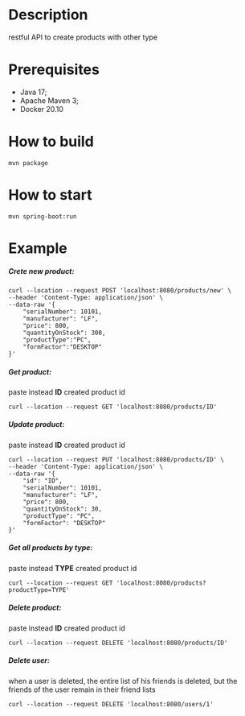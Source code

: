 # Description

restful API to create products with other type

# Prerequisites

* Java 17;
* Apache Maven 3;
* Docker 20.10

# How to build

```
mvn package
```

# How to start

```
mvn spring-boot:run
```

# Example

##### Crete new product:
```
curl --location --request POST 'localhost:8080/products/new' \
--header 'Content-Type: application/json' \
--data-raw '{
    "serialNumber": 10101,
    "manufacturer": "LF",
    "price": 800,
    "quantityOnStock": 300,
    "productType":"PC",
    "formFactor":"DESKTOP"
}'
```

##### Get product:
paste instead **ID** created product id
```
curl --location --request GET 'localhost:8080/products/ID'
```

##### Update product:
paste instead **ID** created product id
```
curl --location --request PUT 'localhost:8080/products/ID' \
--header 'Content-Type: application/json' \
--data-raw '{
    "id": "ID",
    "serialNumber": 10101,
    "manufacturer": "LF",
    "price": 800,
    "quantityOnStock": 30,
    "productType": "PC",
    "formFactor": "DESKTOP"
}'
```

##### Get all products by type:
paste instead **TYPE** created product id
```
curl --location --request GET 'localhost:8080/products?productType=TYPE'
```

##### Delete product:
paste instead **ID** created product id
```
curl --location --request DELETE 'localhost:8080/products/ID'
```

##### Delete user:
when a user is deleted, the entire list of his friends is deleted, but the friends of the user remain in their friend lists
```
curl --location --request DELETE 'localhost:8080/users/1'
```
